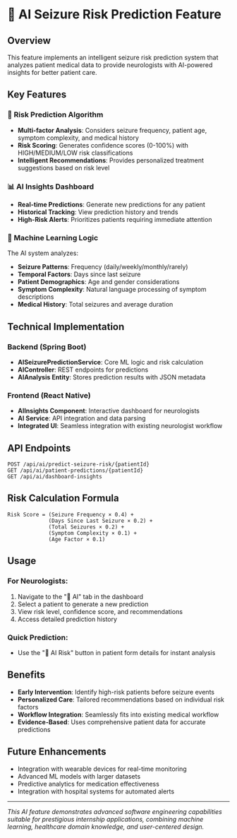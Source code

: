 # 🧠 AI Seizure Risk Prediction Feature

## Overview
This feature implements an intelligent seizure risk prediction system that analyzes patient medical data to provide neurologists with AI-powered insights for better patient care.

## Key Features

### 🎯 Risk Prediction Algorithm
- **Multi-factor Analysis**: Considers seizure frequency, patient age, symptom complexity, and medical history
- **Risk Scoring**: Generates confidence scores (0-100%) with HIGH/MEDIUM/LOW risk classifications
- **Intelligent Recommendations**: Provides personalized treatment suggestions based on risk level

### 📊 AI Insights Dashboard
- **Real-time Predictions**: Generate new predictions for any patient
- **Historical Tracking**: View prediction history and trends
- **High-Risk Alerts**: Prioritizes patients requiring immediate attention

### 🔬 Machine Learning Logic
The AI system analyzes:
- **Seizure Patterns**: Frequency (daily/weekly/monthly/rarely)
- **Temporal Factors**: Days since last seizure
- **Patient Demographics**: Age and gender considerations
- **Symptom Complexity**: Natural language processing of symptom descriptions
- **Medical History**: Total seizures and average duration

## Technical Implementation

### Backend (Spring Boot)
- **AISeizurePredictionService**: Core ML logic and risk calculation
- **AIController**: REST endpoints for predictions
- **AIAnalysis Entity**: Stores prediction results with JSON metadata

### Frontend (React Native)
- **AIInsights Component**: Interactive dashboard for neurologists
- **AI Service**: API integration and data parsing
- **Integrated UI**: Seamless integration with existing neurologist workflow

## API Endpoints

```
POST /api/ai/predict-seizure-risk/{patientId}
GET /api/ai/patient-predictions/{patientId}
GET /api/ai/dashboard-insights
```

## Risk Calculation Formula

```
Risk Score = (Seizure Frequency × 0.4) + 
             (Days Since Last Seizure × 0.2) + 
             (Total Seizures × 0.2) + 
             (Symptom Complexity × 0.1) + 
             (Age Factor × 0.1)
```

## Usage

### For Neurologists:
1. Navigate to the "🧠 AI" tab in the dashboard
2. Select a patient to generate a new prediction
3. View risk level, confidence score, and recommendations
4. Access detailed prediction history

### Quick Prediction:
- Use the "🧠 AI Risk" button in patient form details for instant analysis

## Benefits

- **Early Intervention**: Identify high-risk patients before seizure events
- **Personalized Care**: Tailored recommendations based on individual risk factors
- **Workflow Integration**: Seamlessly fits into existing medical workflow
- **Evidence-Based**: Uses comprehensive patient data for accurate predictions

## Future Enhancements

- Integration with wearable devices for real-time monitoring
- Advanced ML models with larger datasets
- Predictive analytics for medication effectiveness
- Integration with hospital systems for automated alerts

---

*This AI feature demonstrates advanced software engineering capabilities suitable for prestigious internship applications, combining machine learning, healthcare domain knowledge, and user-centered design.*